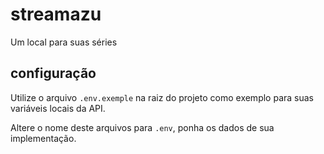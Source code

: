 # streamazu
Um local para suas séries
## configuração
Utilize o arquivo `.env.exemple` na raiz do projeto como exemplo para suas variáveis locais da API.

Altere o nome deste arquivos para `.env`, ponha os dados de sua implementação.